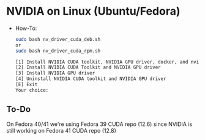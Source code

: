 # NVIDIA on Linux (Ubuntu/Fedora)

- How-To:

    ```sh
    sudo bash nv_driver_cuda_deb.sh
    or
    sudo bash nv_driver_cuda_rpm.sh

    [1] Install NVIDIA CUDA toolkit, NVIDIA GPU driver, docker, and nvidia-container-toolkit
    [2] Install NVIDIA CUDA Toolkit and NVIDIA GPU driver
    [3] Install NVIDIA GPU driver
    [4] Uninstall NVIDIA CUDA toolkit and NVIDIA GPU driver
    [E] Exit
    Your choice:
    ```

## To-Do

On Fedora 40/41 we're using Fedora 39 CUDA repo (12.6) since NVIDIA is still working on Fedora 41 CUDA repo (12.8)
